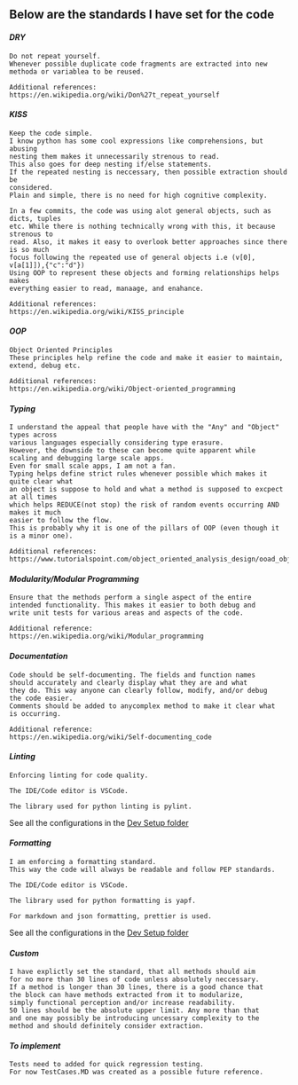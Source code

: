 ## Below are the standards I have set for the code

#### _DRY_

    Do not repeat yourself.
    Whenever possible duplicate code fragments are extracted into new
    methoda or variablea to be reused.

    Additional references:
    https://en.wikipedia.org/wiki/Don%27t_repeat_yourself

#### _KISS_

    Keep the code simple.
    I know python has some cool expressions like comprehensions, but abusing
    nesting them makes it unnecessarily strenous to read.
    This also goes for deep nesting if/else statements.
    If the repeated nesting is neccessary, then possible extraction should be
    considered.
    Plain and simple, there is no need for high cognitive complexity.

    In a few commits, the code was using alot general objects, such as dicts, tuples
    etc. While there is nothing technically wrong with this, it because strenous to
    read. Also, it makes it easy to overlook better approaches since there is so much
    focus following the repeated use of general objects i.e (v[0], v[a[1]]),{"c":"d"})
    Using OOP to represent these objects and forming relationships helps makes
    everything easier to read, manaage, and enahance.

    Additional references:
    https://en.wikipedia.org/wiki/KISS_principle

#### _OOP_

    Object Oriented Principles
    These principles help refine the code and make it easier to maintain, extend, debug etc.

    Additional references:
    https://en.wikipedia.org/wiki/Object-oriented_programming

#### _Typing_

    I understand the appeal that people have with the "Any" and "Object" types across
    various languages especially considering type erasure.
    However, the downside to these can become quite apparent while
    scaling and debugging large scale apps.
    Even for small scale apps, I am not a fan.
    Typing helps define strict rules whenever possible which makes it quite clear what
    an object is suppose to hold and what a method is supposed to excpect at all times
    which helps REDUCE(not stop) the risk of random events occurring AND makes it much
    easier to follow the flow.
    This is probably why it is one of the pillars of OOP (even though it is a minor one).

    Additional references:
    https://www.tutorialspoint.com/object_oriented_analysis_design/ooad_object_oriented_principles.htm

#### _Modularity/Modular Programming_

    Ensure that the methods perform a single aspect of the entire
    intended functionality. This makes it easier to both debug and
    write unit tests for various areas and aspects of the code.

    Additional reference:
    https://en.wikipedia.org/wiki/Modular_programming

#### _Documentation_

    Code should be self-documenting. The fields and function names
    should accurately and clearly display what they are and what
    they do. This way anyone can clearly follow, modify, and/or debug
    the code easier.
    Comments should be added to anycomplex method to make it clear what
    is occurring.

    Additional reference:
    https://en.wikipedia.org/wiki/Self-documenting_code

#### _Linting_

    Enforcing linting for code quality.

    The IDE/Code editor is VSCode.

    The library used for python linting is pylint.

See all the configurations in the [Dev Setup folder](dev-setup)

#### _Formatting_

    I am enforcing a formatting standard.
    This way the code will always be readable and follow PEP standards.

    The IDE/Code editor is VSCode.

    The library used for python formatting is yapf.

    For markdown and json formatting, prettier is used.

See all the configurations in the [Dev Setup folder](dev-setup)

#### _Custom_

    I have explictly set the standard, that all methods should aim
    for no more than 30 lines of code unless absolutely neccessary.
    If a method is longer than 30 lines, there is a good chance that
    the block can have methods extracted from it to modularize,
    simply functional perception and/or increase readability.
    50 lines should be the absolute upper limit. Any more than that
    and one may possibly be introducing uncessary complexity to the
    method and should definitely consider extraction.

#### _To implement_

    Tests need to added for quick regression testing.
    For now TestCases.MD was created as a possible future reference.
